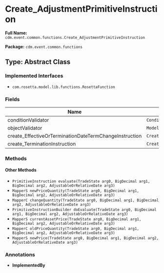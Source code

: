 # Create_AdjustmentPrimitiveInstruction

**Full Name:** `cdm.event.common.functions.Create_AdjustmentPrimitiveInstruction`

**Package:** `cdm.event.common.functions`

## Type: Abstract Class

### Implemented Interfaces

- `com.rosetta.model.lib.functions.RosettaFunction`

### Fields

| Name | Type | Description |
|------|------|-------------|
| conditionValidator | `ConditionValidator` |  |
| objectValidator | `ModelObjectValidator` |  |
| create_EffectiveOrTerminationDateTermChangeInstruction | `Create_EffectiveOrTerminationDateTermChangeInstruction` |  |
| create_TerminationInstruction | `Create_TerminationInstruction` |  |

### Methods

#### Other Methods

- `PrimitiveInstruction evaluate(TradeState arg0, BigDecimal arg1, BigDecimal arg2, AdjustableOrRelativeDate arg3)`
- `MapperS newPriceQuantity(TradeState arg0, BigDecimal arg1, BigDecimal arg2, AdjustableOrRelativeDate arg3)`
- `MapperC changeQuantity(TradeState arg0, BigDecimal arg1, BigDecimal arg2, AdjustableOrRelativeDate arg3)`
- `PrimitiveInstructionBuilder doEvaluate(TradeState arg0, BigDecimal arg1, BigDecimal arg2, AdjustableOrRelativeDate arg3)`
- `MapperS currentAssetPrice(TradeState arg0, BigDecimal arg1, BigDecimal arg2, AdjustableOrRelativeDate arg3)`
- `MapperC oldPriceQuantity(TradeState arg0, BigDecimal arg1, BigDecimal arg2, AdjustableOrRelativeDate arg3)`
- `MapperS newPrice(TradeState arg0, BigDecimal arg1, BigDecimal arg2, AdjustableOrRelativeDate arg3)`

### Annotations

- **ImplementedBy**


